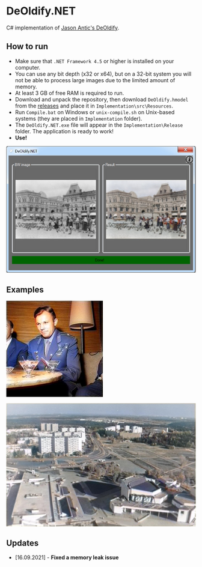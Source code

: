 # DeOldify.NET

C# implementation of [Jason Antic's DeOldify](https://github.com/jantic/DeOldify).

## How to run

* Make sure that `.NET Framework 4.5` or higher is installed on your computer.
* You can use any bit depth (x32 or x64), but on a 32-bit system you will not be able to process large images due to the limited amount of memory.
* At least 3 GB of free RAM is required to run.
* Download and unpack the repository, then download `DeOldify.hmodel` from the [releases](https://github.com/ColorfulSoft/DeOldify.NET/releases/download/Weights/DeOldify.hmodel) and place it in `Implementation\src\Resources`.
* Run `Compile.bat` on Windows or `unix-compile.sh` on Unix-based systems (they are placed in `Implementation` folder).
* The `DeOldify.NET.exe` file will appear in the `Implementation\Release` folder. The application is ready to work!
* **Use!**

![GUI](https://github.com/ColorfulSoft/DeOldify.NET/blob/main/Examples/Sample.jpg)

## Examples

![Example1](https://github.com/ColorfulSoft/DeOldify.NET/blob/main/Examples/Example1.jpg)

![Example2](https://github.com/ColorfulSoft/DeOldify.NET/blob/main/Examples/Example2.jpg)

## Updates

* [16.09.2021] - **Fixed a memory leak issue**

